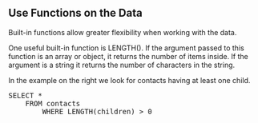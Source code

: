 ## Use Functions on the Data

Built-in functions allow greater flexibility when working with the data.

One useful built-in function is LENGTH().  If the argument passed to this function is an array or object, it returns the number of items inside.  If the argument is a string it returns the number of characters in the string.

In the example on the right we look for contacts having at least one child.

<pre id="example">
SELECT * 
    FROM contacts 
        WHERE LENGTH(children) > 0
</pre>